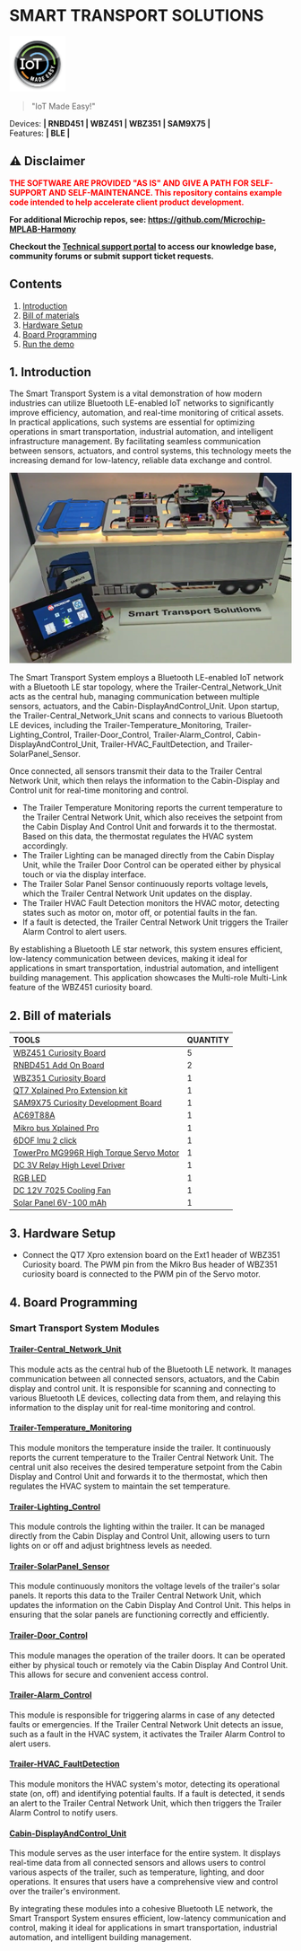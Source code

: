 # SMART TRANSPORT SOLUTIONS

<img src="docs/IoT-Made-Easy-Logo.png" width=100>


> "IoT Made Easy!" 

Devices: **| RNBD451 | WBZ451 | WBZ351 | SAM9X75 |**<br>
Features: **| BLE |**


## ⚠ Disclaimer

<p><span style="color:red"><b>
THE SOFTWARE ARE PROVIDED "AS IS" AND GIVE A PATH FOR SELF-SUPPORT AND SELF-MAINTENANCE. This repository contains example code intended to help accelerate client product development. </br>

For additional Microchip repos, see: <a href="https://github.com/Microchip-MPLAB-Harmony" target="_blank">https://github.com/Microchip-MPLAB-Harmony</a>

Checkout the <a href="https://microchipsupport.force.com/s/" target="_blank">Technical support portal</a> to access our knowledge base, community forums or submit support ticket requests.
</span></p></b>

## Contents

1. [Introduction](#step1)
1. [Bill of materials](#step2)
1. [Hardware Setup](#step3)
1. [Board Programming](#step4)
1. [Run the demo](#step5)

## 1. Introduction<a name="step1">

The Smart Transport System is a vital demonstration of how modern industries can utilize Bluetooth LE-enabled IoT networks to significantly improve efficiency, automation, and real-time monitoring of critical assets. In practical applications, such systems are essential for optimizing operations in smart transportation, industrial automation, and intelligent infrastructure management. By facilitating seamless communication between sensors, actuators, and control systems, this technology meets the increasing demand for low-latency, reliable data exchange and control.

![](docs/Smart_truck.png)

The Smart Transport System employs a Bluetooth LE-enabled IoT network with a Bluetooth LE star topology, where the Trailer-Central_Network_Unit acts as the central hub, managing communication between multiple sensors, actuators, and the Cabin-DisplayAndControl_Unit. Upon startup, the Trailer-Central_Network_Unit scans and connects to various Bluetooth LE devices, including the Trailer-Temperature_Monitoring, Trailer-Lighting_Control, Trailer-Door_Control, Trailer-Alarm_Control, Cabin-DisplayAndControl_Unit, Trailer-HVAC_FaultDetection, and Trailer-SolarPanel_Sensor. 

Once connected, all sensors transmit their data to the Trailer Central Network Unit, which then relays the information to the Cabin-Display and Control unit for real-time monitoring and control. 
- The Trailer Temperature Monitoring reports the current temperature to the Trailer Central Network Unit, which also receives the setpoint from the Cabin Display And Control Unit and forwards it to the thermostat. Based on this data, the thermostat regulates the HVAC system accordingly. 
- The Trailer Lighting can be managed directly from the Cabin Display Unit, while the Trailer Door Control can be operated either by physical touch or via the display interface.
- The Trailer Solar Panel Sensor continuously reports voltage levels, which the Trailer Central Network Unit updates on the display. 
- The Trailer HVAC Fault Detection monitors the HVAC motor, detecting states such as motor on, motor off, or potential faults in the fan. 
- If a fault is detected, the Trailer Central Network Unit triggers the Trailer Alarm Control to alert users. 

By establishing a Bluetooth LE star network, this system ensures efficient, low-latency communication between devices, making it ideal for applications in smart transportation, industrial automation, and intelligent building management. This application showcases the Multi-role Multi-Link feature of the WBZ451 curiosity board.

## 2. Bill of materials<a name="step2">

| TOOLS | QUANTITY |
| :- | :- |
| [WBZ451 Curiosity Board](https://www.microchip.com/en-us/development-tool/ev96b94a) | 5 |
| [RNBD451 Add On Board](https://www.microchip.com/en-us/development-tool/ev25f14a#:~:text=The%20RNBD451%20Add%20On%20Board,%E2%84%A2%20Add%20On%20Bus%20Standard.) | 2 |
| [WBZ351 Curiosity Board](https://www.microchip.com/en-us/development-tool/ev19j06a) | 1 |
| [QT7 Xplained Pro Extension kit](https://www.microchip.com/en-us/development-tool/atqt7-xpro) | 1 |
| [SAM9X75 Curiosity Development Board](https://www.microchip.com/en-us/product/sam9x75) | 1 |
| [AC69T88A](https://www.microchip.com/en-us/development-tool/AC69T88A) | 1 |
| [Mikro bus Xplained Pro](https://www.microchip.com/en-us/development-tool/atmbusadapter-xpro) | 1 |
| [6DOF Imu 2 click](https://www.mikroe.com/6dof-imu-2-click) | 1 |
| [TowerPro MG996R High Torque Servo Motor](https://amzn.in/d/9SRePsy) | 1 |
| [DC 3V Relay High Level Driver](https://amzn.in/d/4CCwwRJ) | 1 |
| [RGB LED](https://amzn.in/d/cmq67zT) | 1 |
| [DC 12V 7025 Cooling Fan](https://amzn.in/d/aeCTyfG) | 1 |
| [Solar Panel 6V-100 mAh](https://amzn.in/d/4BxYQra) | 1 |

## 3. Hardware Setup<a name="step3">

- Connect the QT7 Xpro extension board on the Ext1 header of WBZ351 Curiosity board. The PWM pin from the Mikro Bus header of WBZ351 curiosity board is connected to the PWM pin of the Servo motor.

## 4. Board Programming<a name="step4">

### Smart Transport System Modules

#### [Trailer-Central_Network_Unit](https://github.com/MicrochipTech/SMART_TRANSPORT/tree/main/BLE_StarNetwork_Trailer/Trailer-Central_Network_Unit)
This module acts as the central hub of the Bluetooth LE network. It manages communication between all connected sensors, actuators, and the Cabin display and control unit. It is responsible for scanning and connecting to various Bluetooth LE devices, collecting data from them, and relaying this information to the display unit for real-time monitoring and control.

#### [Trailer-Temperature_Monitoring](https://github.com/MicrochipTech/SMART_TRANSPORT/tree/main/BLE_StarNetwork_Trailer/Trailer-Temperature_Monitoring)
This module monitors the temperature inside the trailer. It continuously reports the current temperature to the Trailer Central Network Unit. The central unit also receives the desired temperature setpoint from the Cabin Display and Control Unit and forwards it to the thermostat, which then regulates the HVAC system to maintain the set temperature.

#### [Trailer-Lighting_Control](https://github.com/MicrochipTech/SMART_TRANSPORT/tree/main/BLE_StarNetwork_Trailer/Trailer-Lighting_Control)
This module controls the lighting within the trailer. It can be managed directly from the Cabin Display and Control Unit, allowing users to turn lights on or off and adjust brightness levels as needed.

#### [Trailer-SolarPanel_Sensor](https://github.com/MicrochipTech/SMART_TRANSPORT/tree/main/BLE_StarNetwork_Trailer/Trailer-SolarPanel_Sensor)
This module continuously monitors the voltage levels of the trailer's solar panels. It reports this data to the Trailer Central Network Unit, which updates the information on the Cabin Display And Control Unit. This helps in ensuring that the solar panels are functioning correctly and efficiently.

#### [Trailer-Door_Control](https://github.com/MicrochipTech/SMART_TRANSPORT/tree/main/BLE_StarNetwork_Trailer/Trailer-Door_Control)
This module manages the operation of the trailer doors. It can be operated either by physical touch or remotely via the Cabin Display And Control Unit. This allows for secure and convenient access control.

#### [Trailer-Alarm_Control](https://github.com/MicrochipTech/RNBD451_HOSTLESS_MODE/blob/main/README.md#to-configure-the-rnbd-remote-module)
This module is responsible for triggering alarms in case of any detected faults or emergencies. If the Trailer Central Network Unit detects an issue, such as a fault in the HVAC system, it activates the Trailer Alarm Control to alert users.

#### [Trailer-HVAC_FaultDetection](https://github.com/MicrochipTech/SMART_TRANSPORT/blob/main/BLE_StarNetwork_Trailer/Hex/hvac_fault_detection.X.production.hex)
This module monitors the HVAC system's motor, detecting its operational state (on, off) and identifying potential faults. If a fault is detected, it sends an alert to the Trailer Central Network Unit, which then triggers the Trailer Alarm Control to notify users.

#### [Cabin-DisplayAndControl_Unit]()
This module serves as the user interface for the entire system. It displays real-time data from all connected sensors and allows users to control various aspects of the trailer, such as temperature, lighting, and door operations. It ensures that users have a comprehensive view and control over the trailer's environment.

By integrating these modules into a cohesive Bluetooth LE network, the Smart Transport System ensures efficient, low-latency communication and control, making it ideal for applications in smart transportation, industrial automation, and intelligent building management.

